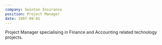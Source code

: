 ```yaml
---
company: Swinton Insurance
position: Project Manager
date: 1997-09-01
---
```

Project Manager specialising in Finance and Accounting related technology projects.
